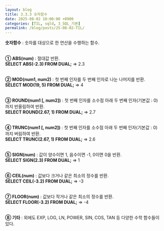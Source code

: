 ```yaml
---
layout: blog
title: 3.3.3 숫자함수
date: 2025-08-02 10:00:00 +0900
categories: [TIL, sqld, 3_SQL_기본]
permalink: /blog/posts/25-08-02-TIL/
---
```


**숫자함수** : 숫자를 대상으로 한 연산을 수행하는 함수.<br><br>

**① ABS(num)** : 절대값 반환.<br>
**SELECT ABS(-2.3) FROM DUAL;** => 2.3<br><br>

**② MOD(num1, num2)** : 첫 번째 인자를 두 번째 인자로 나눈 나머지를 반환.<br>
**SELECT MOD(19, 5) FROM DUAL;** => 4<br><br>

**③ ROUND(num1 [, num2])** : 첫 번째 인자를 소수점 아래 두 번째 인자(기본값 : 0)까지 반올림하여 반환.<br>
**SELECT ROUND(2.67, 1) FROM DUAL;** => 2.7<br><br>

**④ TRUNC(num1 [, num2])** : 첫 번째 인자를 소수점 아래 두 번째 인자(기본값 : 0)까지 버림하여 반환.<br>
**SELECT TRUNC(2.67, 1) FROM DUAL;** => 2.6<br><br>

**⑤ SIGN(num)** : 값이 양수이면 1, 음수이면 -1, 0이면 0을 반환.<br>
**SELECT SIGN(2.3) FROM DUAL;** => 1<br><br>

**⑥ CEIL(num)** : 값보다 크거나 같은 최소의 정수를 반환.<br>
**SELECT CEIL(-3.2) FROM DUAL;** => -3<br><br>

**⑦ FLOOR(num)** : 값보다 작거나 같은 최소의 정수를 반환.<br>
**SELECT FLOOR(-3.2) FROM DUAL;** => -4<br><br>

**⑧ 기타** : 외에도 EXP, LOG, LN, POWER, SIN, COS, TAN 등 다양한 수학 함수들이 있다.
